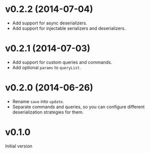 # v0.2.2 (2014-07-04)

* Add support for async deserializers.
* Add support for injectable serializers and deserializers.

# v0.2.1 (2014-07-03)

* Add support for custom queries and commands.
* Add optional `params` to `queryList`.

# v0.2.0 (2014-06-26)

* Rename `save` into `update`.
* Separate commands and queries, so you can configure different deserialization strategies for them.

# v0.1.0

Initial version